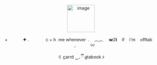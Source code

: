 <p align="center">
<img width="90" height="90" alt="image" src="https://64.media.tumblr.com/c76cd3b6e50625c3dd6a15f394cd136a/1c59d235dba4d6bc-a4/s100x200/6b4dded3c2f21631297f46c39f07b7f9aa315b0d.gifv" />
 <p align="center">
 ‎   ‎⭑  ‎ ‎ ‎ ‎ ‎ ‎ ‎ ‎ ‎   ‎ ‎   ‎  ✦ .  ‎ ‎   ‎   ‎ ‎   ‎   ‎ ‎   ‎   ‎ ‎  ‎ ‎   c + h  ‎ me whenever‎ ‎   ‎. ‎   ‎ ‎   ‎︵︵  ‎  ‎   ‎ ‎‎   ‎𝘄2𝗶  ‎   ‎ ‎   ‎if  ‎   ‎ ‎   ‎i'm  ‎   ‎ ‎   ‎offtab  ‎   ‎ ‎ ‎ ‎ ‎ ‎ ‎ ‎ ‎ ‎ ‎,  ‎   ‎  ‎ ‎ ‎ ‎‎ ‎ ‎ ‎ ‎ ‎ ୨୧

<p align="center">
  〢 <a href="https://theoceanhealssouls.carrd.co/" target="_blank">c</a>arrd ‿◞   ྀི
 <a href="https://whatsurnamegirlfriend.atabook.org/" target="_blank">a</a>tabook ﾒ


































